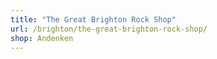 ```yaml
---
title: "The Great Brighton Rock Shop"
url: /brighton/the-great-brighton-rock-shop/
shop: Andenken
---
```

